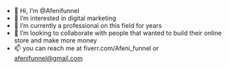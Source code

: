 - 👋 Hi, I’m @Afenifunnel
- 👀 I’m interested in digital marketing
- 🌱 I’m currently a professional on this field for years
- 💞️ I’m looking to collaborate with people that wanted to build their online store and make more money
- 📫 you can reach me at fiverr.com/Afeni_funnel or afenifunnel@gmail.com

<!---
Afenifunnel/Afenifunnel is a ✨ special ✨ repository because its `README.md` (this file) appears on your GitHub profile.
You can click the Preview link to take a look at your changes.
--->
